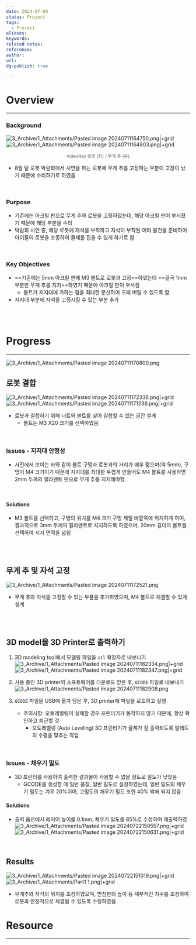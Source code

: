 ```yaml
---
date: 2024-07-09
status: Project
tags:
  - Project
aliases: 
keywords: 
related notes: 
reference: 
author: 
url: 
dg-publish: true

---
```

# Overview
---
### Background
![3_Archive/1_Attachments/Pasted image 20240711164750.png|+grid](/img/user/3_Archive/1_Attachments/Pasted%20image%2020240711164750.png)![3_Archive/1_Attachments/Pasted image 20240711164803.png|+grid](/img/user/3_Archive/1_Attachments/Pasted%20image%2020240711164803.png)
<center style="font-size: 12; opacity: 0.7">VideoRay 로봇 (좌) / 무게 추 (우)</center>

- 8월 달 로봇 박람회에서 시연을 하는 로봇에 무게 추를 고정하는 부분이 고장이 났기 때문에 수리하기로 하였음

<br/>

### Purpose
- 기존에는 아크릴 판으로 무게 추와 로봇을 고정하였는데, 해당 아크릴 판이 부서졌기 때문에 해당 부분을 수리
- 박람회 시연 중, 해당 로봇에 자석을 부착하고 자석이 부착된 여러 물건을 준비하여 아이들이 로봇을 조종하여 물체를 집을 수 있게 하기로 함

<br/>

### Key Objectives
- ==기존에는 5mm 아크릴 판에 M3 볼트로 로봇과 고정==하였는데 ==결국 1mm 부분만 무게 추를 지지==하였기 때문에 아크릴 판이 부서짐
	- 볼트가 지지대에 가하는 힘을 최대한 분산하여 오래 버틸 수 있도록 함
- 지지대 부분에 자석을 고정시킬 수 있는 부분 추가

<br/><br/>

# Progress
---
![3_Archive/1_Attachments/Pasted image 20240711170800.png](/img/user/3_Archive/1_Attachments/Pasted%20image%2020240711170800.png)

## 로봇 결합
![3_Archive/1_Attachments/Pasted image 20240711172338.png|+grid](/img/user/3_Archive/1_Attachments/Pasted%20image%2020240711172338.png)![3_Archive/1_Attachments/Pasted image 20240711171236.png|+grid](/img/user/3_Archive/1_Attachments/Pasted%20image%2020240711171236.png)

- 로봇과 결합하기 위해 너트와 볼트를 넣어 결합할 수 있는 공간 설계
	- 볼트는 M3 X20 크기를 선택하였음

<br/>

### Issues - 지지대 안정성
- 사진에서 보이는 바와 같이 볼트 구멍과 로봇과의 거리가 매우 짧으며(약 5mm), 구멍이 M4 크기이기 때문에 지지대를 최대한 두껍게 만들어도 M4 볼트를 사용하면 2mm 두께의 필라멘트 만으로 무게 추를 지지해야함

<br/>

#### Solutions
- M3 볼트를 선택하고, 구멍의 위치를 M4 크기 구멍 제일 바깥쪽에 위치하게 하여, 결과적으로 3mm 두께의 필라멘트로 지지하도록 하였으며, 20mm 길이의 볼트를 선택하여 지지 면적을 넓힘

<br/><br/>

## 무게 추 및 자석 고정
![3_Archive/1_Attachments/Pasted image 20240711172521.png](/img/user/3_Archive/1_Attachments/Pasted%20image%2020240711172521.png)

- 무게 추와 자석을 고정할 수 있는 부품을 추가하였으며, M4 볼트로 체결할 수 있게 설계

<br/><br/>

## 3D model을 3D Printer로 출력하기
1. 3D modeling tool에서 모델링 파일을 `stl` 확장자로 내보니기
	![3_Archive/1_Attachments/Pasted image 20240711182334.png|+grid](/img/user/3_Archive/1_Attachments/Pasted%20image%2020240711182334.png)![3_Archive/1_Attachments/Pasted image 20240711182347.png|+grid](/img/user/3_Archive/1_Attachments/Pasted%20image%2020240711182347.png)


1. 사용 중인 3D printer의 소프트웨어를 다운로드 받은 후, `GCODE` 파일로 내보내기
	![3_Archive/1_Attachments/Pasted image 20240711182908.png](/img/user/3_Archive/1_Attachments/Pasted%20image%2020240711182908.png)
2. `GCODE` 파일을 USB에 옮겨 담은 후, 3D printer에 파일을 로드하고 실행
	- 주의사항: 오토레벨링이 실패할 경우 프린터기가 동작하지 않기 때문에, 항상 확인하고 퇴근할 것
		- 오토레벨링 (Auto Leveling)
		  3D 프린터기가 물체가 잘 출력되도록 팔레트의 수평을 맞추는 작업

<br/>

### Issues - 채우기 밀도
- 3D 프린터를 사용하여 출력한 결과물이 사용할 수 없을 정도로 밀도가 낮았음
	- GCODE를 생성할 때 일반 품질, 일반 밀도로 설정하였는데, 일반 밀도의 채우기 밀도는 겨우 20%이며, 고밀도의 채우기 밀도 또한 40% 밖에 되지 않음

#### Solutions
- 출력 옵션에서 레이어 높이를 0.1mm, 채우기 밀도를 85%로 수정하여 재출력하였
![3_Archive/1_Attachments/Pasted image 20240722150557.png|+grid](/img/user/3_Archive/1_Attachments/Pasted%20image%2020240722150557.png)![3_Archive/1_Attachments/Pasted image 20240722150631.png|+grid](/img/user/3_Archive/1_Attachments/Pasted%20image%2020240722150631.png)

<br/>

## Results
![3_Archive/1_Attachments/Pasted image 20240722151019.png|+grid](/img/user/3_Archive/1_Attachments/Pasted%20image%2020240722151019.png)![3_Archive/1_Attachments/Part1 1.png|+grid](/img/user/3_Archive/1_Attachments/Part1%201.png)

- 무게추와 자석의 위치를 조정하였으며, 받침판의 높이 등 세부적인 치수를 조정하여 로봇과 안정적으로 체결될 수 있도록 수정하였음

# Resource
---